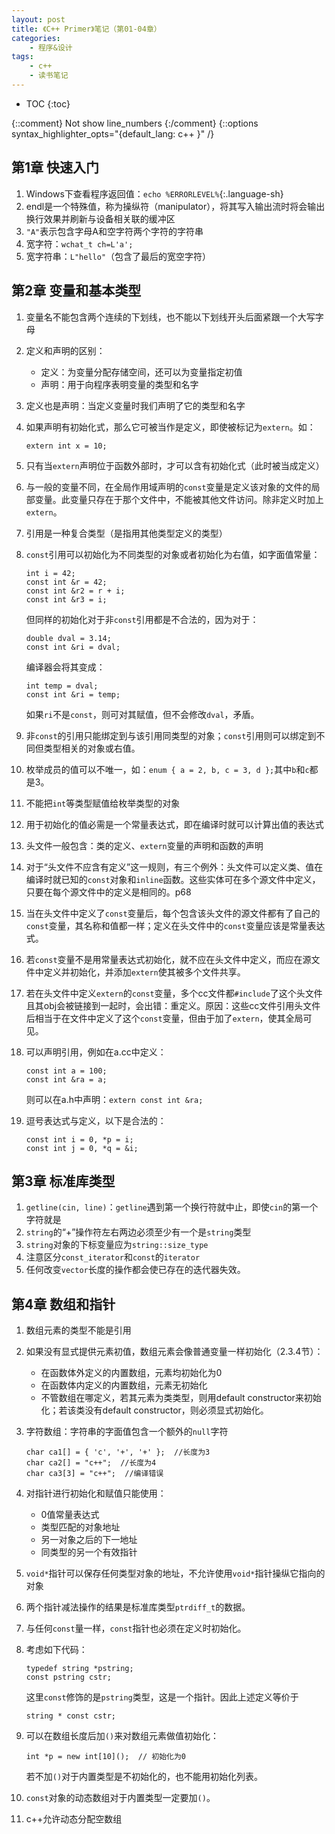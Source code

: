 ```yaml
---
layout: post
title: 《C++ Primer》笔记（第01-04章）
categories:
    - 程序&设计
tags:
    - c++
    - 读书笔记
---
```


* TOC
{:toc}

{::comment} Not show line_numbers {:/comment}
{::options syntax_highlighter_opts="{default_lang: c++ \}" /}

## 第1章 快速入门

1. Windows下查看程序返回值：`echo %ERRORLEVEL%`{:.language-sh}
1. endl是一个特殊值，称为操纵符（manipulator），将其写入输出流时将会输出换行效果并刷新与设备相关联的缓冲区
1. `"A"`表示包含字母A和空字符两个字符的字符串
1. 宽字符：`wchat_t ch=L'a';`
1. 宽字符串：`L"hello"`（包含了最后的宽空字符）

## 第2章 变量和基本类型

1. 变量名不能包含两个连续的下划线，也不能以下划线开头后面紧跟一个大写字母
1. 定义和声明的区别：
   - 定义：为变量分配存储空间，还可以为变量指定初值
   - 声明：用于向程序表明变量的类型和名字
1. 定义也是声明：当定义变量时我们声明了它的类型和名字
1. 如果声明有初始化式，那么它可被当作是定义，即使被标记为`extern`。如：

   ```extern int x = 10;```
1. 只有当`extern`声明位于函数外部时，才可以含有初始化式（此时被当成定义）
1. 与一般的变量不同，在全局作用域声明的`const`变量是定义该对象的文件的局部变量。此变量只存在于那个文件中，不能被其他文件访问。除非定义时加上`extern`。
1. 引用是一种复合类型（是指用其他类型定义的类型）
1. `const`引用可以初始化为不同类型的对象或者初始化为右值，如字面值常量：

   ```
   int i = 42;
   const int &r = 42;
   const int &r2 = r + i;
   const int &r3 = i;
   ```
   但同样的初始化对于非`const`引用都是不合法的，因为对于：

   ```
   double dval = 3.14;
   const int &ri = dval;
   ```
   编译器会将其变成：

   ```
   int temp = dval;
   const int &ri = temp;
   ```
   如果`ri`不是`const`，则可对其赋值，但不会修改`dval`，矛盾。
1. 非`const`的引用只能绑定到与该引用同类型的对象；`const`引用则可以绑定到不同但类型相关的对象或右值。
1. 枚举成员的值可以不唯一，如：`enum { a = 2, b, c = 3, d };`其中`b`和`c`都是3。
1. 不能把`int`等类型赋值给枚举类型的对象
1. 用于初始化的值必需是一个常量表达式，即在编译时就可以计算出值的表达式
1. 头文件一般包含：类的定义、`extern`变量的声明和函数的声明
1. 对于“头文件不应含有定义”这一规则，有三个例外：头文件可以定义类、值在编译时就已知的`const`对象和`inline`函数。这些实体可在多个源文件中定义，只要在每个源文件中的定义是相同的。p68
1. 当在头文件中定义了`const`变量后，每个包含该头文件的源文件都有了自己的`const`变量，其名称和值都一样；定义在头文件中的`const`变量应该是常量表达式。
1. 若`const`变量不是用常量表达式初始化，就不应在头文件中定义，而应在源文件中定义并初始化，并添加`extern`使其被多个文件共享。
1. 若在头文件中定义`extern`的`const`变量，多个cc文件都`#include`了这个头文件且其obj会被链接到一起时，会出错：重定义。原因：这些cc文件引用头文件后相当于在文件中定义了这个`const`变量，但由于加了`extern`，使其全局可见。
1. 可以声明引用，例如在a.cc中定义：

   ```
   const int a = 100;
   const int &ra = a;
   ```
   则可以在a.h中声明：`extern const int &ra;`
1. 逗号表达式与定义，以下是合法的：

   ```
   const int i = 0, *p = i;
   const int j = 0, *q = &i;
   ```

## 第3章 标准库类型

1. `getline(cin, line)`：`getline`遇到第一个换行符就中止，即使`cin`的第一个字符就是
1. `string`的“+”操作符左右两边必须至少有一个是`string`类型
1. `string`对象的下标变量应为`string::size_type`
1. 注意区分`const_iterator`和`const`的`iterator`
1. 任何改变`vector`长度的操作都会使已存在的迭代器失效。

## 第4章 数组和指针

1. 数组元素的类型不能是引用
1. 如果没有显式提供元素初值，数组元素会像普通变量一样初始化（2.3.4节）：
   - 在函数体外定义的内置数组，元素均初始化为0
   - 在函数体内定义的内置数组，元素无初始化
   - 不管数组在哪定义，若其元素为类类型，则用default constructor来初始化；若该类没有default constructor，则必须显式初始化。
1. 字符数组：字符串的字面值包含一个额外的`null`字符

   ```
   char ca1[] = { 'c', '+', '+' };  //长度为3
   char ca2[] = "c++";  //长度为4
   char ca3[3] = "c++";  //编译错误
   ```
1. 对指针进行初始化和赋值只能使用：
   - 0值常量表达式
   - 类型匹配的对象地址
   - 另一对象之后的下一地址
   - 同类型的另一个有效指针
1. `void*`指针可以保存任何类型对象的地址，不允许使用`void*`指针操纵它指向的对象
1. 两个指针减法操作的结果是标准库类型`ptrdiff_t`的数据。
1. 与任何`const`量一样，`const`指针也必须在定义时初始化。
1. 考虑如下代码：

   ```
   typedef string *pstring;
   const pstring cstr;
   ```
   这里`const`修饰的是`pstring`类型，这是一个指针。因此上述定义等价于

   ```
   string * const cstr;
   ```
1. 可以在数组长度后加`()`来对数组元素做值初始化：

   ```
   int *p = new int[10]();  // 初始化为0
   ```
   若不加`()`对于内置类型是不初始化的，也不能用初始化列表。
1. `const`对象的动态数组对于内置类型一定要加`()`。
1. c++允许动态分配空数组

